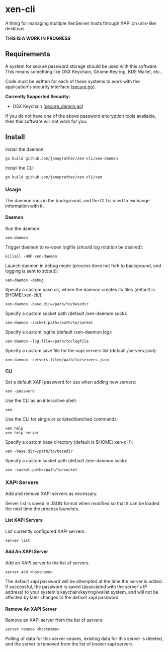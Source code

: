 # xen-cli

A thing for managing multiple XenServer hosts through XAPI on unix-like
desktops.

__THIS IS A WORK IN PROGRESS__

## Requirements

A system for secure password storage should be used with this software.
  This means something like OSX Keychain, Gnome Keyring, KDE Wallet, etc..

Code must be written for each of these systems to work with the application's
  security interface ([secure.go](xen-daemon/secure.go)).

__Currently Supported Security:__
* OSX Keychain ([secure_darwin.go](xen-daemon/secure_darwin.go))

If you do not have one of the above password encryption tools available, then
  this software will not work for you.

## Install

Install the daemon:

```
go build github.com/janeprather/xen-cli/xen-daemon
```

Install the CLI:

```
go build github.com/janeprather/xen-cli/xen
```

### Usage

The daemon runs in the background, and the CLI is used to exchange information
  with it.

#### Daemon

Run the daemon:

```
xen-daemon
```

Trigger daemon to re-open logfile (should log rotation be desired):

```
killall -HUP xen-daemon
```

Launch daemon in debug mode (process does not fork to background, and logging
  is sent to stdout):

```
xen-daemon -debug
```

Specify a custom base dir, where the daemon creates its files (default
  is $HOME/.xen-cli/):

```
xen-daemon -base.dir=/path/to/basedir
```

Specify a custom socket path (default <basedir>/xen-daemon.sock):

```
xen-daemon -socket.path=/path/to/socket
```

Specify a custom logfile (default <basedir>/xen-daemon.log):

```
xen-daemon -log.file=/path/to/logfile
```

Specify a custom save file for the xapi servers list (default
  <basedir>/servers.json):

```
xen-daemon -servers.file=/path/to/servers.json
```

#### CLI

Set a default XAPI password for use when adding new servers:

```
xen -password
```

Use the CLI as an interactive shell:

```
xen
```

Use the CLI for single or scripted/batched commands:

```
xen help
xen help server
```

Specify a custom base directory (default is $HOME/.xen-cli/):

```
xen -base.dir=/path/to/basedir
```

Specify a custom socket path (default <basedir>/xen-daemon.sock):

```
xen -socket.path=/path/to/socket
```

### XAPI Servers

Add and remove XAPI servers as necessary.

Server list is saved in JSON format when modified so that it can be loaded
the next time the process launches.

#### List XAPI Servers

List currently configured XAPI servers:

```
server list
```

#### Add An XAPI Server

Add an XAPI server to the list of servers.

```
server add <hostname>
```

The default xapi password will be attempted at the time the server is added.
If successful, the password is saved (associated with the server's IP address)
to your system's keychain/keyring/wallet system, and will not be affected by
later changes to the default xapi password.

#### Remove An XAPI Server

Remove an XAPI server from the list of servers:

```
server remove <hostname>
```

Polling of data for this server ceases, existing data for this server is
deleted, and the server is removed from the list of known xapi servers.
